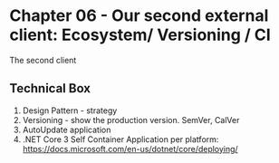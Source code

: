 # Chapter 06 - Our second external client: Ecosystem/ Versioning / CI 

The second client


## Technical Box
1.	Design Pattern - strategy
2.  Versioning - show the production version. SemVer, CalVer
3.  AutoUpdate application
4.  .NET Core 3 Self Container Application per platform: https://docs.microsoft.com/en-us/dotnet/core/deploying/
